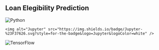 ## Loan Elegibility Prediction
<img alt="Python" src="https://img.shields.io/badge/python-%2314354C.svg?style=for-the-badge&logo=python&logoColor=white"/>

	<img alt="Jupyter" src="https://img.shields.io/badge/Jupyter-%23F37626.svg?style=for-the-badge&logo=Jupyter&logoColor=white" />  
  <img alt="TensorFlow" src="https://img.shields.io/badge/TensorFlow-%23FF6F00.svg?style=for-the-badge&logo=TensorFlow&logoColor=white" />
